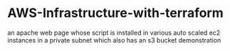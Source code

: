 # AWS-Infrastructure-with-terraform
an apache web page whose script is installed in various auto scaled ec2 instances in a private subnet which also has an s3 bucket demonstration


